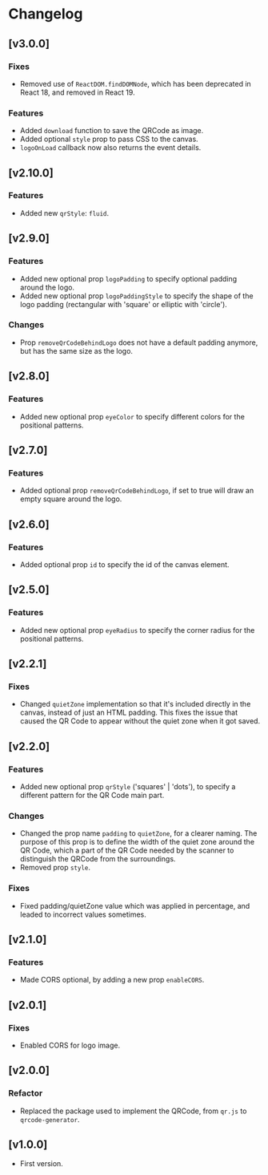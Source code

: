 # Changelog

## [v3.0.0]

### Fixes

- Removed use of `ReactDOM.findDOMNode`, which has been deprecated in React 18, and removed in React 19.

### Features

- Added `download` function to save the QRCode as image.
- Added optional `style` prop to pass CSS to the canvas.
- `logoOnLoad` callback now also returns the event details.

## [v2.10.0]

### Features

- Added new `qrStyle`: `fluid`.

## [v2.9.0]

### Features

- Added new optional prop `logoPadding` to specify optional padding around the logo.
- Added new optional prop `logoPaddingStyle` to specify the shape of the logo padding (rectangular with 'square' or elliptic with 'circle').

### Changes

- Prop `removeQrCodeBehindLogo` does not have a default padding anymore, but has the same size as the logo.

## [v2.8.0]

### Features

- Added new optional prop `eyeColor` to specify different colors for the positional patterns.

## [v2.7.0]

### Features

- Added optional prop `removeQrCodeBehindLogo`, if set to true will draw an empty square around the logo.

## [v2.6.0]

### Features

- Added optional prop `id` to specify the id of the canvas element.

## [v2.5.0]

### Features

- Added new optional prop `eyeRadius` to specify the corner radius for the positional patterns.

## [v2.2.1]

### Fixes

- Changed `quietZone` implementation so that it's included directly in the canvas, instead of just an HTML padding. This fixes the issue that caused the QR Code to appear without the quiet zone when it got saved.

## [v2.2.0]

### Features

- Added new optional prop `qrStyle` ('squares' | 'dots'), to specify a different pattern for the QR Code main part.

### Changes

- Changed the prop name `padding` to `quietZone`, for a clearer naming. The purpose of this prop is to define the width of the quiet zone around the QR Code, which a part of the QR Code needed by the scanner to distinguish the QRCode from the surroundings.
- Removed prop `style`.

### Fixes

- Fixed padding/quietZone value which was applied in percentage, and leaded to incorrect values sometimes.

## [v2.1.0]

### Features

- Made CORS optional, by adding a new prop `enableCORS`.

## [v2.0.1]

### Fixes

- Enabled CORS for logo image.

## [v2.0.0]

### Refactor

- Replaced the package used to implement the QRCode, from `qr.js` to `qrcode-generator`.

## [v1.0.0]

- First version.
